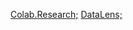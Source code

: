 [Colab.Research;](https://colab.research.google.com/drive/1aaTrpElDMdg2qqyEcevkiyWfChSOp_BF?usp=sharing)
[DataLens;](https://datalens.yandex/wxn64jr4r5r8m)
